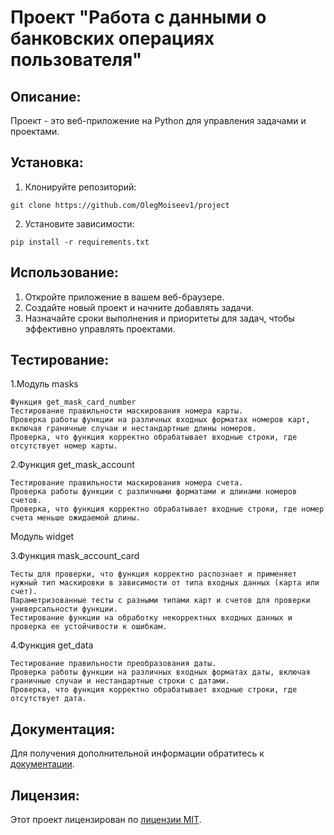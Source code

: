 # Проект "Работа с данными о банковских операциях пользователя"

## Описание:

Проект  - это веб-приложение на Python для управления задачами и проектами.

## Установка:

1. Клонируйте репозиторий:
```
git clone https://github.com/OlegMoiseev1/project
```
2. Установите зависимости:
```
pip install -r requirements.txt
```
## Использование:

1. Откройте приложение в вашем веб-браузере.
2. Создайте новый проект и начните добавлять задачи.
3. Назначайте сроки выполнения и приоритеты для задач, чтобы эффективно управлять проектами.

## Тестирование:
1.Модуль masks 

    Функция get_mask_card_number
    Тестирование правильности маскирования номера карты.
    Проверка работы функции на различных входных форматах номеров карт, включая граничные случаи и нестандартные длины номеров.
    Проверка, что функция корректно обрабатывает входные строки, где отсутствует номер карты.
    
2.Функция get_mask_account

    Тестирование правильности маскирования номера счета.
    Проверка работы функции с различными форматами и длинами номеров счетов.
    Проверка, что функция корректно обрабатывает входные строки, где номер счета меньше ожидаемой длины.
    
Модуль widget

3.Функция mask_account_card

    Тесты для проверки, что функция корректно распознает и применяет нужный тип маскировки в зависимости от типа входных данных (карта или счет).
    Параметризованные тесты с разными типами карт и счетов для проверки универсальности функции.
    Тестирование функции на обработку некорректных входных данных и проверка ее устойчивости к ошибкам.
    
4.Функция get_data

    Тестирование правильности преобразования даты.
    Проверка работы функции на различных входных форматах даты, включая граничные случаи и нестандартные строки с датами.
    Проверка, что функция корректно обрабатывает входные строки, где отсутствует дата.

## Документация:

Для получения дополнительной информации обратитесь к [документации](README.md).

## Лицензия:

Этот проект лицензирован по [лицензии MIT](LICENSE).